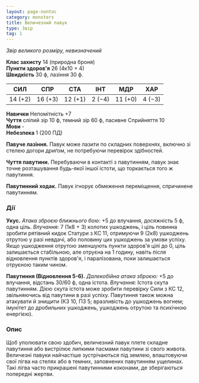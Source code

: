```yaml
---
layout: page-nontoc
category: monsters
title: Величезний павук
type: Звір
tag: 1
---
```


_Звір великого розміру, невизначений_

**Клас захисту** 14 (природна броня)    
**Пункти здоров'я** 26 (4к10 + 4)    
**Швидкість** 30 ф, лазіння 30 ф.

| СИЛ     | СПР     | СТА     | ІНТ    | МДР     | ХАР    |
| ------- | ------- | ------- | ------ | ------- | ------ |
| 14 (+2) | 16 (+3) | 12 (+1) | 2 (−4) | 11 (+0) | 4 (−3) |

**Навички** Непомітність +7     
**Чуття** сліпий зір 10 ф, темний зір 60 ф, пасивне Сприйняття 10    
**Мови** -    
**Небезпека** 1 (200 ПД)

**Павуче лазіння.** Павук може лазити по складних поверхнях, включно зі стелею догори дриґом, не потребуючи перевірок здібностей.    

**Чуття павутини.** Перебуваючи в контакті з павутинням, павук знає точне розташування будь-якої іншої істоти, що торкається того ж павутиння.   

**Павутинний ходак.** Павук ігнорує обмеження переміщення, спричинене павутинням.

### Дії
**Укус.** _Атака зброєю ближнього бою:_ +5 до влучання, досяжність 5 ф, одна ціль. _Влучання:_ 7 (1к8 + 3) колотих ушкоджень, і ціль повинна зробити рятівний кидок Статури з КС 11, отримуючи 9 (2к8) ушкоджень отрутою у разі невдачі, або половину цих ушкоджень за умови успіху. Якщо ушкодження отрутою зменшують пункти здоров'я цілі до 0, ціль залишається стабільною, але отруєна на 1 годину, навіть після відновлення пунктів здоров'я, і паралізована, поки залишається отруєною таким чином.    

**Павутиння (Відновлення 5-6).** _Далекобійна атака зброєю:_ +5 до влучання, відстань 30/60 ф, одна істота. _Влучання:_ Істота скута павутинням. Дією скута істота може зробити перевірку Сили з КС 12, звільняючись від павутини в разі успіху. Павутиння також можна атакувати й знищити (КЗ 10, ПЗ 5; вразливість до ушкоджень вогнем; імунітет до дробильних ушкоджень, ушкоджень отрутою та психічною енергією).

### Опис
Щоб уполювати свою здобич, величезний павук плете складне павутиння або вистрілює липкими пасмами павутини зі свого живота. Величезні павуки найчастіше зустрічаються під землею, влаштовуючи свої лігва на стелях або в темних, заповнених павутинням ущелинах. Такі лігва часто прикрашені павутинними коконами, де зберігаються попередні жертви. 
